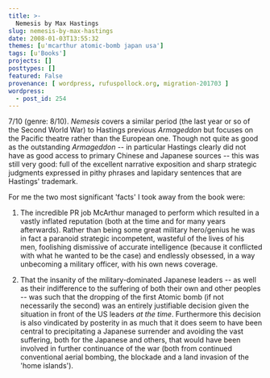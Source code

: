 ```yaml
---
title: >-
  Nemesis by Max Hastings
slug: nemesis-by-max-hastings
date: 2008-01-03T13:55:32
themes: [u'mcarthur atomic-bomb japan usa']
tags: [u'Books']
projects: []
posttypes: []
featured: False
provenance: [ wordpress, rufuspollock.org, migration-201703 ]
wordpress:
  - post_id: 254
---
```


7/10 (genre: 8/10). *Nemesis* covers a similar period (the last year or so of the Second World War) to Hastings previous *Armageddon* but focuses on the Pacific theatre rather than the European one. Though not quite as good as the outstanding *Armageddon* -- in particular Hastings clearly did not have as good access to primary Chinese and Japanese sources -- this was still very good: full of  the excellent narrative exposition and sharp strategic judgments expressed in pithy phrases and lapidary sentences that are Hastings' trademark.

For me the two most significant 'facts' I took away from the book were:

1. The incredible PR job McArthur managed to perform which resulted in a vastly inflated reputation (both at the time and for many years afterwards). Rather than being some great military hero/genius he was in fact a paranoid strategic incompetent, wasteful of the lives of his men, foolishing dismissive of accurate intelligence (because it conflicted with what he wanted to be the case) and endlessly obsessed, in a way unbecoming a military officer, with his own news coverage.

2. That the insanity of the military-dominated Japanese leaders -- as well as their indifference to the suffering of both their own and other peoples -- was such that the dropping of the first Atomic bomb (if not necessarily the second) was an entirely justifiable decision given the situation in front of the US leaders *at the time*. Furthermore this decision is also vindicated by posterity in as much that it does seem to have been central to precipitating a Japanese surrender and avoiding the vast suffering, both for the Japanese and others, that would have been involved in further continuance of the war (both from continued conventional aerial bombing, the blockade and a land invasion of the 'home islands').

